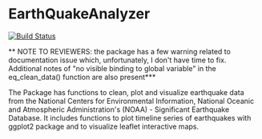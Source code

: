 # EarthQuakeAnalyzer

[![Build Status](https://travis-ci.org/DanielAyllon/EarthQuakeAnalyzer.svg?branch=master)](https://travis-ci.org/DanielAyllon/EarthQuakeAnalyzer)

** NOTE TO REVIEWERS: the package has a few warning related to documentation issue which, unfortunately, I don't have time to fix. Additional notes of "no visible binding to global variable" in the eq_clean_data() function are also present***

The Package has functions to clean, plot and visualize earthquake data from the National Centers for Environmental Information, National Oceanic and Atmospheric Administration's (NOAA) - Significant Earthquake Database. It includes functions to plot timeline series of earthquakes with ggplot2 package and to visualize leaflet interactive maps.
